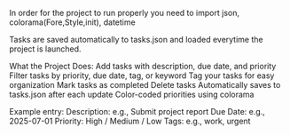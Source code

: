 In order for the project to run properly you need to import json, colorama(Fore,Style,init), datetime

Tasks are saved automatically to tasks.json and loaded everytime the project is launched.

What the Project Does:
Add tasks with description, due date, and priority
Filter tasks by priority, due date, tag, or keyword
Tag your tasks for easy organization
Mark tasks as completed
Delete tasks
Automatically saves to tasks.json after each update
Color-coded priorities using colorama

Example entry:
Description: e.g., Submit project report
Due Date: e.g., 2025-07-01
Priority: High / Medium / Low
Tags: e.g., work, urgent
